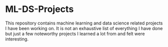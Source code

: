 # ML-DS-Projects

This repository contains machine learning and data science related projects I have been working on. 
It is not an exhaustive list of everything I have done but just a few noteworthy projects I 
learned a lot from and felt were interesting. 
